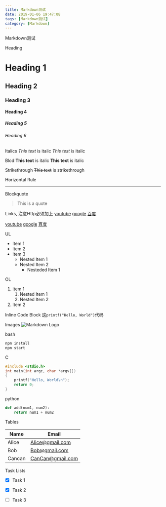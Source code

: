 ```yaml
---
title: Markdown测试
date: 2019-01-06 19:47:08
tags: [Markdown测试]
category: [Markdown]
---
```


Markdown测试
<!-- Heading -->
Heading
# Heading 1
## Heading 2
### Heading 3
#### Heading 4
##### Heading 5
###### Heading 6

<!-- Italics -->
Italics
*This text* is italic
_This test_ is italic

<!-- Blod -->
Blod
**This text** is italic
__This text__ is italic

<!-- Strikethrough -->
Strikethrough
~~This text~~ is strikethrough

<!-- Horizontal Rule -->
Horizontal Rule
___

<!-- Blockquote -->
Blockquote
> This is a quote

<!-- Links -->
Links, 注意Http必须加上
[youtube](https://www.youtube.com)
[google](https://www.google.com)
[百度](https://www.baidu.com)

<!-- links with tips -->
[youtube](www.youtube.com "youtube")
[google](www.google.com, "google")
[百度](https://www.baidu.com)


<!-- UL -->
UL
* Item 1
* Item 2
* Item 3
  * Nested Item 1
  * Nested Item 2
    * Nesteded Item 1

<!-- OL -->
OL
1. Item 1
   1. Nested Item 1
   2. Nested Item 2
2. Item 2

<!-- Inline Code Block -->
Inline Code Block
这`printf("Hello, World")`代码

<!-- Images -->
Images
![Markdown Logo](https://markdown-here.com/img/icon256.png "Markdown Logo")

<!-- Code Blocs -->
bash
```bash
npm install 
npm start
```

C
```C
#include <stdio.h>
int main(int argc, char *argv[])
{
    printf("Hello, World\n");
    return 0;
}
```


python
```python
def add(num1, num2):
    return num1 + num2
```

<!-- Tables -->
Tables

|Name   |Email              |
|-------|-------------------|
|Alice  |Alice@gmail.com    |
|Bob    |Bob@gmail.com      |
|Cancan |CanCan@gmail.com   |

<!-- Task Lists -->
Task Lists
* [x] Task 1
* [x] Task 2
* [ ] Task 3


